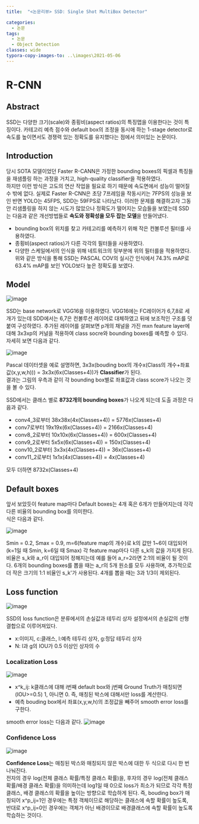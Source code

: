 ```yaml
---
title:  "<논문리뷰> SSD: Single Shot MultiBox Detector"

categories:
  - 논문
tags:
  - 논문
  - Object Detection
classes: wide
typora-copy-images-to: ..\images\2021-05-06
---
```


# R-CNN

## Abstract
SSD는 다양한 크기(scale)와 종횡비(aspect ratios)의 특징맵을 이용한다는 것이 특징이다. 카테고리 예측 점수와 default box의 조정을 동시애 하는 1-stage detector로
속도를 높이면서도 경쟁력 있는 정확도를 유지했다는 점에서 의미있는 논문이다.

## Introduction
당시 SOTA 모델이었던 Faster R-CANN은 가정한 bounding boxes의 픽셀과 특징들을 재샘플링 하는 과정을 거치고, high-quality classifier을 적용하였다.  
하지만 이런 방식은 고도의 연산 작업을 필요로 하기 때문에 속도면에서 성능이 떨어질 수 밖에 없다. 실제로 Faster R-CNN은 초당 7프레임을 작동시키는 7FPS의 성능을 보인 반면 YOLO는 45FPS, 
SDD는 59FPS로 나타났다. 
이러한 문제를 해결하고자 그동안 리샘플링을 하지 않는 시도가 많았으나 정확도가 떨어지는 모습들을 보였는데 SSD는 다음과 같은 개선방법들로 **속도와 정확성을 모두 잡는 모델**을 만들어냈다. 
- bounding box의 위치를 찾고 카테고리를 예측하기 위해 작은 컨볼루션 필터를 사용하였다.
- 종횡비(aspect ratios)가 다른 각각의 필터들을 사용하였다.
- 다양한 스케일에서의 인식을 위해 네트워크의 뒷부분에 위의 필터를을 적용하였다. 
위와 같은 방식을 통해 SSD는 PASCAL COV의 실시간 인식에서 74.3% mAP로 63.4% mAP를 보인 YOLO보다 높은 정확도를 보였다. 

## Model
![image](https://user-images.githubusercontent.com/76815825/117246200-292ba700-ae77-11eb-8c84-cec0b44670d0.png) 

SSD는 base network로 VGG16을 이용하였다. VGG16에는 FC레이어가 6,7,8로 세 개가 있는데 SDD에서는 6,7은 컨볼루션 레이어로 대체하였고 뒤에 보조적인 구조를 덧붙여 구성하였다. 
추가된 레이어를 살펴보면 p개의 채널을 가진 mxn feature layer에 대해 3x3xp의 커널을 적용하여 class socre와 bounding boxes를 예측할 수 있다. 
자세히 보면 다음과 같다. 

![image](https://user-images.githubusercontent.com/76815825/117247241-e1a61a80-ae78-11eb-87e7-1fcdd5c69d95.png) 

Pascal 데이터셋을 예로 설명하면, 3x3x(bouding box의 개수x(Class의 개수+좌표값(x,y,w,h))) = 3x3x(6x(Classes+4))가 **Classifier**가 된다.  
결과는 그림의 우측과 같이 각 bounding box별로 좌표값과 class score가 나오는 것을 볼 수 있다. 

SSD에서는 클래스 별로 **8732개의 bounding boxes**가 나오게 되는데 도출 과정은 다음과 같다. 
 
- conv4_3로부터 38x38x(4x(Classes+4)) = 5776x(Classes+4)  
- conv7로부터 19x19x(6x(Classes+4)) = 2166x(Classes+4) 
- conv8_2로부터 10x10x(6x(Classes+4)) = 600x(Classes+4) 
- conv9_2로부터 5x5x(6x(Classes+4)) = 150x(Classes+4) 
- conv10_2로부터 3x3x(4x(Classes+4)) = 36x(Classes+4) 
- conv11_2로부터 1x1x(4x(Classes+4)) = 4x(Classes+4) 
 
모두 더하면 8732x(Classes+4)

## Default boxes
 
앞서 보았듯이 feature map마다 Default boxes는 4개 혹은 6개가 만들어지는데 각각 다른 비율의 bounding box를 의미한다.   
식은 다음과 같다. 
  
  
![image](https://user-images.githubusercontent.com/76815825/117282221-73c11980-ae9f-11eb-85bf-7014c72838bc.png)   

Smin = 0.2, Smax = 0.9, m=6(feature map의 개수)로 k의 값만 1~6이 대입되어(k=1일 때 Smin, k=6일 때 Smax) 각 feature map마다 다른 s_k의 값을 가지게 된다. 비율은 s_k와 a_r이 대입되어 정해지는데 예를 들어 a_r=2라면 2:1의 비율이 될 것이다. 6개의 bounding boxes를 뽑을 때는 a_r의 5개 원소를 모두 사용하며, 추가적으로 더 작은 크기의 1:1 비율인 s_k'가 사용된다. 4개를 뽑을 때는 3과 1/3이 제외된다.  

## Loss function 
 
 ![image](https://user-images.githubusercontent.com/76815825/117286498-3dd26400-aea4-11eb-8fcd-50d2e5aded2e.png)
 
 SSD의 loss function은 분류에서의 손실값과 테두리 상자 설정에서의 손실값의 선형결합으로 이루어져있다. 
 - x:이미지, c:클래스, l:예측 테두리 상자, g:정답 테두리 상자
 - N: l과 g의 IOU가 0.5 이상인 상자의 수 

### Localization Loss
![image](https://user-images.githubusercontent.com/76815825/117287548-6f97fa80-aea5-11eb-8bf8-52f9595dad90.png) 
 
 - x^k_ij: k클래스에 대해 i번째 default box와 j번째 Ground Truth가 매칭되면(IOU>=0.5) 1, 아니면 0. 즉, 매칭된 박스에 대해서만 loss를 계산한다.
 - 예측 bouding box에서 좌표(x,y,w,h)의 조정값을 빼주어 smooth error loss를 구한다.

smooth error loss는 다음과 같다. 
![image](https://user-images.githubusercontent.com/76815825/117317247-4f2b6880-aec4-11eb-9839-f3127b44fa5c.png)
 
 

### Confidence Loss
![image](https://user-images.githubusercontent.com/76815825/117290451-c94df400-aea8-11eb-9543-aa35e15af276.png) 
 
**Confidence Loss**는 매칭된 박스와 매칭되지 않은 박스에 대한 두 식으로 다시 한 번 나눠진다.   
전자의 경우 log(전체 클래스 확률/특정 클래스 확률)을, 후자의 경우 log(전체 클래스 확률/배경 클래스 확률)을 의미하는데 log1일 때 0으로 loss가 최소가 되므로 각각 특정 클래스, 배경 클래스의
확률을 높이는 방향으로 학습하게 된다. 즉, bouding box가 매칭되어 x^p_ij=1인 경우에는 특정 객체이므로 해당하는 클래스에 속할 확률이 높도록, 반대로 x^p_ij=0인 경우에는 객체가 아닌 배경이므로
배경클래스에 속할 확률이 높도록 학습하는 것이다. 












